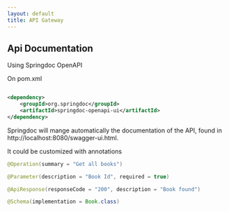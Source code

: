 ```yaml
---
layout: default
title: API Gateway
---
```

## Api Documentation

Using Springdoc OpenAPI

On pom.xml

```xml

<dependency>
    <groupId>org.springdoc</groupId>
    <artifactId>springdoc-openapi-ui</artifactId>
</dependency>
```

Springdoc will mange automatically the documentation of the API, found in http://localhost:8080/swagger-ui.html.

It could be customized with annotations

```java
@Operation(summary = "Get all books")

@Parameter(description = "Book Id", required = true)

@ApiResponse(responseCode = "200", description = "Book found")

@Schema(implementation = Book.class)
```